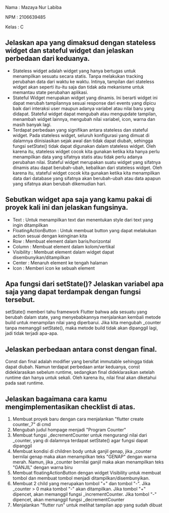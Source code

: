 Nama    : Mazaya Nur Labiba

NPM     : 2106639485

Kelas   : C

## Jelaskan apa yang dimaksud dengan stateless widget dan stateful widget dan jelaskan perbedaan dari keduanya.
- Stateless widget adalah widget yang hanya bertugas untuk menampilkan sesuatu secara statis. Tanpa melakukan tracking perubahan data dari waktu ke waktu. Intinya, tampilan dari stateless widget akan seperti itu-itu saja dan tidak ada mekanisme untuk memantau state perubahan aplikasi.
- Stateful Widget merupakan widget yang dinamis. Ini berarti widget ini dapat merubah tampilannya sesuai response dari events yang dipicu baik dari interaksi user maupun adanya variabel atau nilai baru yang didapat. Stateful widget dapat mengubah atau mengupdate tampilan, menambah widget lainnya, mengubah nilai variabel, icon, warna dan masih banyak lagi.
- Terdapat perbedaan yang signifikan antara stateless dan stateful widget. Pada stateless widget, seluruh konfigurasi yang dimuat di dalamnya diinisiasikan sejak awal dan tidak dapat diubah, sehingga fungsi setState() tidak dapat digunakan dalam stateless widget. Oleh karena itu, stateless widget cocok kita gunakan ketika kita hanya perlu menampilkan data yang sifatnya statis atau tidak perlu adanya perubahan nilai. Stateful widget merupakan suatu widget yang sifatnya dinamis atau dapat berubah-ubah, kebalikan dari stateless widget. Oleh karena itu, stateful widget cocok kita gunakan ketika kita menampilkan data dari database yang sifatnya akan berubah-ubah atau data apapun yang sifatnya akan berubah dikemudian hari.

## Sebutkan widget apa saja yang kamu pakai di proyek kali ini dan jelaskan fungsinya.
- Text : Untuk menampilkan text dan menentukan style dari text yang ingin ditampilkan
- FloatingActionButton : Untuk membuat button yang dapat melakukan action sesuai dengan keinginan kita
- Row : Membuat element dalam baris/horizontal
- Column : Membuat element dalam kolom/vertikal
- Visibility : Membuat element dalam widget dapat disembunyikan/ditampilkan
- Center : Menaruh element ke tengah halaman
- Icon : Memberi icon ke sebuah element

## Apa fungsi dari setState()? Jelaskan variabel apa saja yang dapat terdampak dengan fungsi tersebut.
setState() memberi tahu framework Flutter bahwa ada sesuatu yang berubah dalam state, yang menyebabkannya menjalankan kembali metode build untuk menampilan nilai yang diperbarui. Jika kita mengubah _counter tanpa memanggil setState(), maka metode build tidak akan dipanggil lagi, jadi tidak terjadi apa-apa.

## Jelaskan perbedaan antara const dengan final.
Const dan final adalah modifier yang bersifat immutable sehingga tidak dapat diubah. Namun terdapat perbedaan antar keduanya, const dideklarasikan sebelum runtime, sedangkan final dideklarasikan setelah runtime dan hanya untuk sekali. Oleh karena itu, nilai final akan diketahui pada saat runtime.

## Jelaskan bagaimana cara kamu mengimplementasikan checklist di atas.
1. Membuat proyek baru dengan cara menjalankan "flutter create counter_7" di cmd
2. Mengubah judul hompage menjadi "Program Counter"
3. Membuat fungsi _decrementCounter untuk mengurangi nilai dari _counter, yang di dalamnya terdapat setState() agar fungsi dapat dipanggil
4. Membuat kondisi di children body untuk ganjil genap, jika  _counter bernilai genap maka akan menampilkan teks "GENAP" dengan warna merah. Namun, jika _counter bernilai ganjil maka akan menampilkan teks "GANJIL" dengan warna biru
5. Membuat floatingActionButton dengan widget Visibility untuk membuat tombol dan membuat tombol menjadi ditampilkan/disembunyikan. 
6. Membuat 2 child yang merupakan tombol "+" dan tombol "-". Jika _counter > 0 maka tombol "-" akan ditampilkan. Jika tombol "+" dipencet, akan memanggil fungsi _incrementCounter. Jika tombol "-" dipencet, akan memanggil fungsi _decrementCounter
7. Menjalankan "flutter run" untuk melihat tampilan app yang sudah dibuat
